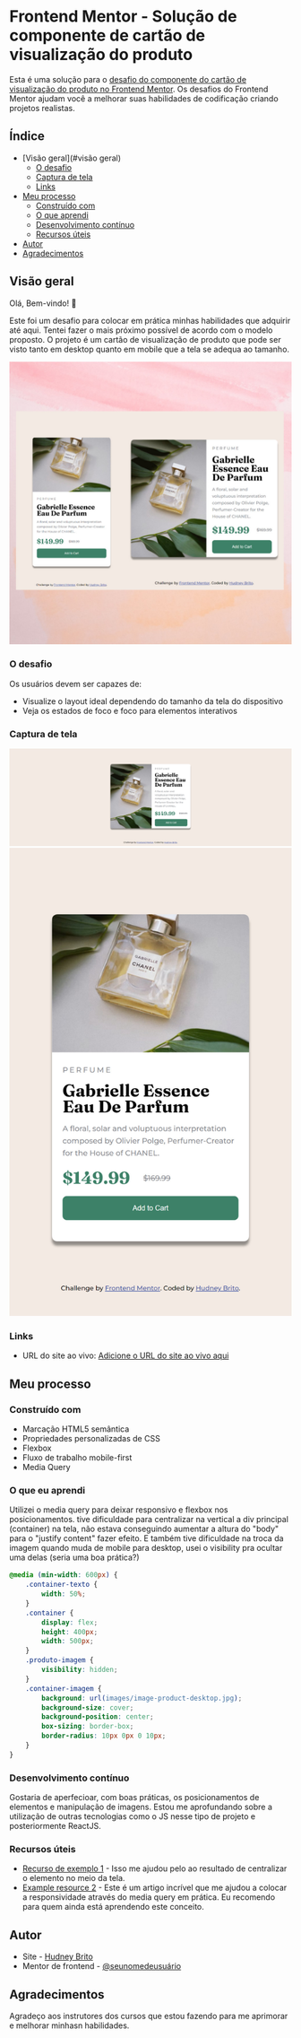 

# Frontend Mentor - Solução de componente de cartão de visualização do produto

Esta é uma solução para o [desafio do componente do cartão de visualização do produto no Frontend Mentor](https://www.frontendmentor.io/challenges/product-preview-card-component-GO7UmttRfa). Os desafios do Frontend Mentor ajudam você a melhorar suas habilidades de codificação criando projetos realistas.

## Índice

- [Visão geral](#visão geral)
  - [O desafio](#the-challenge)
  - [Captura de tela](#captura-de-tela)
  - [Links](#links)
- [Meu processo](#meu-processo)
  - [Construído com](#construído-com)
  - [O que aprendi](#o-que-aprendi)
  - [Desenvolvimento contínuo](#desenvolvimento-contínuo)
  - [Recursos úteis](#useful-resources)
- [Autor](#https://hudney-fsbrito.github.io/Hudney-Brito-Portfolio-/)
- [Agradecimentos](#agradecimentos)

## Visão geral

Olá, Bem-vindo! 👋

Este foi um desafio para colocar em prática minhas habilidades que adquirir até aqui. Tentei fazer o mais próximo possível de acordo com o modelo proposto. O projeto é um cartão de visualização de produto que pode ser visto tanto em desktop quanto em mobile que a tela se adequa ao tamanho.

![](./design/Template.jpg)

### O desafio

Os usuários devem ser capazes de:

- Visualize o layout ideal dependendo do tamanho da tela do dispositivo
- Veja os estados de foco e foco para elementos interativos

### Captura de tela

![](./design/desktop.jpg)
![](./design/mobile.jpg)

### Links

- URL do site ao vivo: [Adicione o URL do site ao vivo aqui](https://hudney-fsbrito.github.io/Componente-do-Cart-o-de-Visualiza--o-do-Produto/)

## Meu processo

### Construído com

- Marcação HTML5 semântica
- Propriedades personalizadas de CSS
- Flexbox
- Fluxo de trabalho mobile-first
- Media Query

### O que eu aprendi

Utilizei o media query para deixar responsivo e flexbox nos posicionamentos. tive dificuldade para centralizar na vertical a div principal (container) na tela, não estava conseguindo aumentar a altura do "body" para o "justify content" fazer efeito. E também tive dificuldade na troca da imagem quando muda de mobile para desktop, usei o visibility pra ocultar uma delas (seria uma boa prática?)

``` css
@media (min-width: 600px) {
    .container-texto {
        width: 50%;
    }
    .container {
        display: flex;
        height: 400px;
        width: 500px;
    }
    .produto-imagem {
        visibility: hidden;
    }
    .container-imagem {
        background: url(images/image-product-desktop.jpg);
        background-size: cover;
        background-position: center;
        box-sizing: border-box;
        border-radius: 10px 0px 0 10px;
    }
}
```

### Desenvolvimento contínuo

Gostaria de aperfecioar, com boas práticas, os posicionamentos de elementos e manipulação de imagens. Estou me aprofundando sobre a utilização de outras tecnologias como o JS nesse tipo de projeto e posteriormente ReactJS.

### Recursos úteis

- [Recurso de exemplo 1](https://www.freecodecamp.org/portuguese/news/html-ou-body-como-definir-a-largura-e-a-altura-como-o-tamanho-total-da-pagina/) - Isso me ajudou pelo ao resultado de centralizar o elemento no meio da tela.
- [Example resource 2](https://developer.mozilla.org/pt-BR/docs/Web/CSS/Media_Queries/Using_media_queries) - Este é um artigo incrível que me ajudou a colocar a responsividade através do media query em prática. Eu recomendo para quem ainda está aprendendo este conceito.

## Autor

- Site - [Hudney Brito](https://hudney-fsbrito.github.io/Hudney-Brito-Portfolio-/)
- Mentor de frontend - [@seunomedeusuário](https://www.frontendmentor.io/profile/seunomedeusuário)

## Agradecimentos

Agradeço aos instrutores dos cursos que estou fazendo para me aprimorar e melhorar minhasn habilidades.